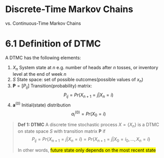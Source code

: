 <!-- ---
待完善，暂不发布
layout: post
title: ISYE6334 Markov Chains
categories: Supply-Chain
description:
keywords: SCE, Supply-Chain, ISYE6334
mathjax: true
topmost: true
--- -->

# Discrete-Time Markov Chains
vs. Continuous-Time Markov Chains

# 6.1 Definition of DTMC
A DTMC has the following elements:
1. $X_n$ System state at $n$
   e.g. number of heads after $n$ tosses, or inventory level at the end of week $n$
2. $S$ State space: set of possible outcomes(possible values of $x_n$)
3. $\mathbf{P}=[P_{ij}]$ Transition(probability) matrix:
   $$P_{ij}=Pr\Big(X_{n+1}=j\vert X_n=i\Big)$$
4. $\mathbf{a}^{(0)}$ Initial(state) distribution
   $$a^{(0)}_i=Pr(X_0=i)$$

> **Def 1: DTMC** 
> A discrete time stochastic process $X=\{X_n\}$ is a DTMC on state space $S$ with transition matrix $\mathbf{P}$ if 
> $$P_{ij}=Pr\{X_{n+1}=j\vert X_n=i\}=Pr\{X_{n+1}=j\vert X_0=i_0,...,X_n=i\}$$
> 
> In other words, <span style="background-color: yellow; color: black;">future state only depends on the most recent state</span>







